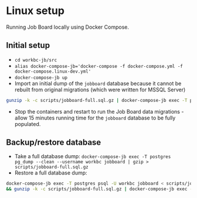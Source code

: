 # Linux setup

Running Job Board locally using Docker Compose.

## Initial setup
- `cd workbc-jb/src`
- `alias docker-compose-jb='docker-compose -f docker-compose.yml -f docker-compose.linux-dev.yml'`
- `docker-compose-jb up`
- Import an initial dump of the `jobboard` database because it cannot be rebuilt from original migrations (which were written for MSSQL Server)
```bash
gunzip -k -c scripts/jobboard-full.sql.gz | docker-compose-jb exec -T postgres psql --username workbc jobboard
```
- Stop the containers and restart to run the Job Board data migrations - allow 15 minutes running time for the `jobboard` database to be fully populated.

## Backup/restore database
- Take a full database dump: `docker-compose-jb exec -T postgres pg_dump --clean --username workbc jobboard | gzip > scripts/jobboard-full.sql.gz`
- Restore a full database dump:
```bash
docker-compose-jb exec -T postgres psql -U workbc jobboard < scripts/jobboard-reset.sql \
&& gunzip -k -c scripts/jobboard-full.sql.gz | docker-compose-jb exec -T postgres psql --username workbc jobboard
```
